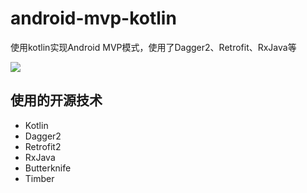 # android-mvp-kotlin
使用kotlin实现Android MVP模式，使用了Dagger2、Retrofit、RxJava等

<img src="/screenshot/android-mvp-kotlin-demo"/>


## 使用的开源技术

- Kotlin
- Dagger2
- Retrofit2
- RxJava
- Butterknife
- Timber

